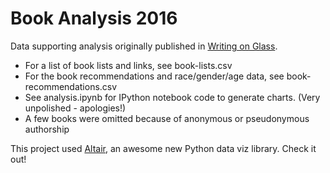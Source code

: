 # Book Analysis 2016
Data supporting analysis originally published in [Writing on Glass](https://www.writingonglass.com).

* For a list of book lists and links, see book-lists.csv
* For the book recommendations and race/gender/age data, see book-recommendations.csv
* See analysis.ipynb for IPython notebook code to generate charts. (Very unpolished - apologies!)
* A few books were omitted because of anonymous or pseudonymous authorship

This project used [Altair](https://github.com/altair-viz/altair), an awesome new Python data viz library. Check it out!

